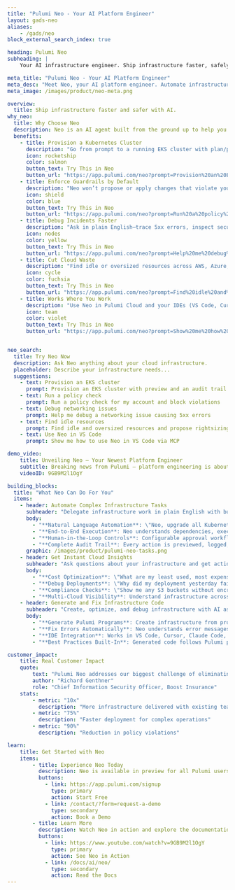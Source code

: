 ```yaml
---
title: "Pulumi Neo - Your AI Platform Engineer"
layout: gads-neo
aliases:
    - /gads/neo
block_external_search_index: true

heading: Pulumi Neo
subheading: |
    Your AI infrastructure engineer. Ship infrastructure faster, safely.

meta_title: "Pulumi Neo - Your AI Platform Engineer"
meta_desc: "Meet Neo, your AI platform engineer. Automate infrastructure provisioning, governance, and optimization with enterprise controls."
meta_image: /images/product/neo-meta.png

overview:
  title: Ship infrastructure faster and safer with AI.
why_neo:
  title: Why Choose Neo
  description: Neo is an AI agent built from the ground up to help you with cloud infrastructure.
  benefits:
    - title: Provision a Kubernetes Cluster
      description: "Go from prompt to a running EKS cluster with plan/preview and a full audit trail."
      icon: rocketship
      color: salmon
      button_text: Try This in Neo
      button_url: "https://app.pulumi.com/neo?prompt=Provision%20an%20EKS%20cluster%20with%20preview%20and%20an%20audit%20trail"
    - title: Enforce Guardrails by Default
      description: "Neo won’t propose or apply changes that violate your policies—RBAC, compliance, and approvals are built in."
      icon: shield
      color: blue
      button_text: Try This in Neo
      button_url: "https://app.pulumi.com/neo?prompt=Run%20a%20policy%20check%20for%20my%20account%20and%20block%20violations"
    - title: Debug Incidents Faster
      description: "Ask in plain English—trace 5xx errors, inspect security groups, surface misconfigurations, and apply fixes with approval."
      icon: nodes
      color: yellow
      button_text: Try This in Neo
      button_url: "https://app.pulumi.com/neo?prompt=Help%20me%20debug%20a%20networking%20issue%20causing%205xx%20errors"
    - title: Cut Cloud Waste
      description: "Find idle or oversized resources across AWS, Azure, and Google Cloud, then right-size or remove safely."
      icon: cycle
      color: fuchsia
      button_text: Try This in Neo
      button_url: "https://app.pulumi.com/neo?prompt=Find%20idle%20and%20oversized%20resources%20and%20propose%20rightsizing"
    - title: Works Where You Work
      description: "Use Neo in Pulumi Cloud and your IDEs (VS Code, Cursor, Claude Code, Windsurf) via MCP."
      icon: team
      color: violet
      button_text: Try This in Neo
      button_url: "https://app.pulumi.com/neo?prompt=Show%20me%20how%20to%20use%20Neo%20in%20VS%20Code%20via%20MCP"


neo_search:
  title: Try Neo Now
  description: Ask Neo anything about your cloud infrastructure.
  placeholder: Describe your infrastructure needs...
  suggestions:
    - text: Provision an EKS cluster
      prompt: Provision an EKS cluster with preview and an audit trail
    - text: Run a policy check
      prompt: Run a policy check for my account and block violations
    - text: Debug networking issues
      prompt: Help me debug a networking issue causing 5xx errors
    - text: Find idle resources
      prompt: Find idle and oversized resources and propose rightsizing
    - text: Use Neo in VS Code
      prompt: Show me how to use Neo in VS Code via MCP

demo_video:
    title: Unveiling Neo – Your Newest Platform Engineer
    subtitle: Breaking news from Pulumi – platform engineering is about to change.
    videoID: 9GB9M2l1OgY

building_blocks:
  title: "What Neo Can Do For You"
  items:
    - header: Automate Complex Infrastructure Tasks
      subheader: "Delegate infrastructure work in plain English with built-in governance:"
      body:
        - "**Natural Language Automation**: \"Neo, upgrade all Kubernetes clusters to the latest stable version.\""
        - "**End-to-End Execution**: Neo understands dependencies, executes changes, monitors outcomes, and maintains compliance."
        - "**Human-in-the-Loop Controls**: Configurable approval workflows - you decide how much autonomy Neo has."
        - "**Complete Audit Trail**: Every action is previewed, logged, and reversible with full history."
      graphic: /images/product/pulumi-neo-tasks.png
    - header: Get Instant Cloud Insights
      subheader: "Ask questions about your infrastructure and get actionable answers:"
      body:
        - "**Cost Optimization**: \"What are my least used, most expensive resources?\""
        - "**Debug Deployments**: \"Why did my deployment yesterday fail?\""
        - "**Compliance Checks**: \"Show me any S3 buckets without encryption enabled.\""
        - "**Multi-Cloud Visibility**: Understand infrastructure across AWS, Azure, Google Cloud, and 160+ providers."
    - header: Generate and Fix Infrastructure Code
      subheader: "Create, optimize, and debug infrastructure with AI assistance:"
      body:
        - "**Generate Pulumi Programs**: Create infrastructure from prompts in TypeScript, Python, Go, or any supported language."
        - "**Fix Errors Automatically**: Neo understands error messages and can fix issues in your infrastructure code."
        - "**IDE Integration**: Works in VS Code, Cursor, Claude Code, and Windsurf through our MCP server."
        - "**Best Practices Built-In**: Generated code follows Pulumi patterns from millions of production deployments."

customer_impact:
    title: Real Customer Impact
    quote:
        text: "Pulumi Neo addresses our biggest challenge of eliminating the infrastructure bottleneck that slows down our entire engineering organization. To get to market faster, we require infrastructure intelligence that understands our environment, respects our guardrails, and keeps humans in the loop so we can move faster, safely."
        author: "Richard Genthner"
        role: "Chief Information Security Officer, Boost Insurance"
    stats:
        - metric: "10x"
          description: "More infrastructure delivered with existing teams"
        - metric: "75%"
          description: "Faster deployment for complex operations"
        - metric: "90%"
          description: "Reduction in policy violations"

learn:
    title: Get Started with Neo
    items:
        - title: Experience Neo Today
          description: Neo is available in preview for all Pulumi users. Experience the future of platform engineering automation.
          buttons:
            - link: https://app.pulumi.com/signup
              type: primary
              action: Start Free
            - link: /contact/?form=request-a-demo
              type: secondary
              action: Book a Demo
        - title: Learn More
          description: Watch Neo in action and explore the documentation to understand its full capabilities.
          buttons:
            - link: https://www.youtube.com/watch?v=9GB9M2l1OgY
              type: primary
              action: See Neo in Action
            - link: /docs/ai/neo/
              type: secondary
              action: Read the Docs
---
```

